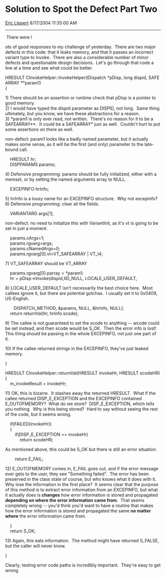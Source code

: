 # Solution to Spot the Defect Part Two

[Eric Lippert](https://social.msdn.microsoft.com/profile/Eric%20Lippert) 8/17/2004 11:35:00 AM

-----

 There were l

ots of good responses to my challenge of yesterday.  There are two major defects in this code: that it leaks memory, and that it passes an incorrect variant type to Invoke.  There are also a considerable number of minor defects and questionable design decisions.  Let's go through that code a line at a time and see what could be better.

HRESULT CInvokeHelper::InvokeHelper(IDispatch \*pDisp, long dispid, SAFEARRAY \*\*param1)  
{

1\) There should be an assertion or runtime check that pDisp is a pointer to good memory.  
2\) I would have typed the dispid parameter as DISPID, not long.  Same thing ultimately, but you know, we have these abstractions for a reason.  
3\) \*param1 is only ever read, not written.  There's no reason for it to be a SAFEARRAY\*\*.  It could be a SAFEARRAY\* just as well.  Couldn't hurt to put some assertions on there as well.

non-defect: param1 looks like a badly named parameter, but it actually makes some sense, as it will be the first (and only) parameter to the late-bound call.

    HRESULT hr;  
    DISPPARAMS params;  

4\) Defensive programming: params should be fully initialized, either with a memset, or by setting the named arguments array to NULL.

    EXCEPINFO hrInfo;  
  

5\) hrInfo is a lousy name for an EXCEPINFO structure.  Why not excepinfo?  
6\) Defensive programming: clear all the fields.

    VARIANTARG args\[1\];

non-defect: no need to initialize this with VariantInit, as it's vt is going to be set in just a moment.

    params.cArgs=1;  
    params.rgvarg=args;   
    params.cNamedArgs=0;  
    params.rgvarg\[0\].vt=VT\_SAFEARRAY | VT\_I4;

7\) VT\_SAFEARRAY should be VT\_ARRAY 

    params.rgvarg\[0\].parray = \*param1;  
    hr = pDisp-\>Invoke(dispid,IID\_NULL, LOCALE\_USER\_DEFAULT, 

8\) LOCALE\_USER\_DEFAULT isn't necessarily the best choice here.  Most callees ignore it, but there are potential gotchas.  I usually set it to 0x0409, US-English.

       DISPATCH\_METHOD, \&params, NULL, \&hrInfo, NULL);  
    return returnVal(hr, hrInfo.scode);   
  

9\) The callee is not guaranteed to set the scode to anything -- wcode could be set instead, and then scode would be S\_OK.  Then the error info is lost\!  This thing should be passing in the whole EXCEPINFO, not just one part of it.

10\) If the callee returned strings in the EXCEPINFO, they’ve just leaked memory.

}  
  
HRESULT CInvokeHelper::returnVal(HRESULT invokeHr, HRESULT scodeHR)  
{  
    m\_invokeResult = invokeHr;

11\) OK, this is bizarre.  It stashes away the returned HRESULT.  What if the callee returned DISP\_E\_EXCEPTION and the EXCEPINFO contained E\_OUTOFMEMORY?  What do we store?  DISP\_E\_EXCEPTION, which tells you nothing.  Why is this being stored?  Hard to say without seeing the rest of the code, but it seems wrong.  
  
    if(FAILED(invokeHr))                    
    {  
        if(DISP\_E\_EXCEPTION == invokeHr)   
            return scodeHR;      
  
As mentioned above, this could be S\_OK but there is still an error situation.    
  
        return E\_FAIL;  
  
12\) E\_OUTOFMEMORY comes in, E\_FAIL goes out, and if the error message ever gets to the user, they see "Something failed".  The error has been preserved in the class state of course, but who knows what it does with it.  Why lose the information in the first place?  It seems clear that the purpose of this method is to extract error information from an EXCEPINFO, but what it actually does is **changes** how error information is stored and propagated **depending on where the error information came from**.  That seems completely wrong -- you'd think you'd want to have a routine that makes how the error information is stored and propagated the same **no matter where** the error information came from.  
  
    }  
    return S\_OK;  
  
13\) Again, this eats information.  The method might have returned S\_FALSE, but the caller will never know.  
  
}

Clearly, testing error code paths is incredibly important.  They're easy to get wrong.

